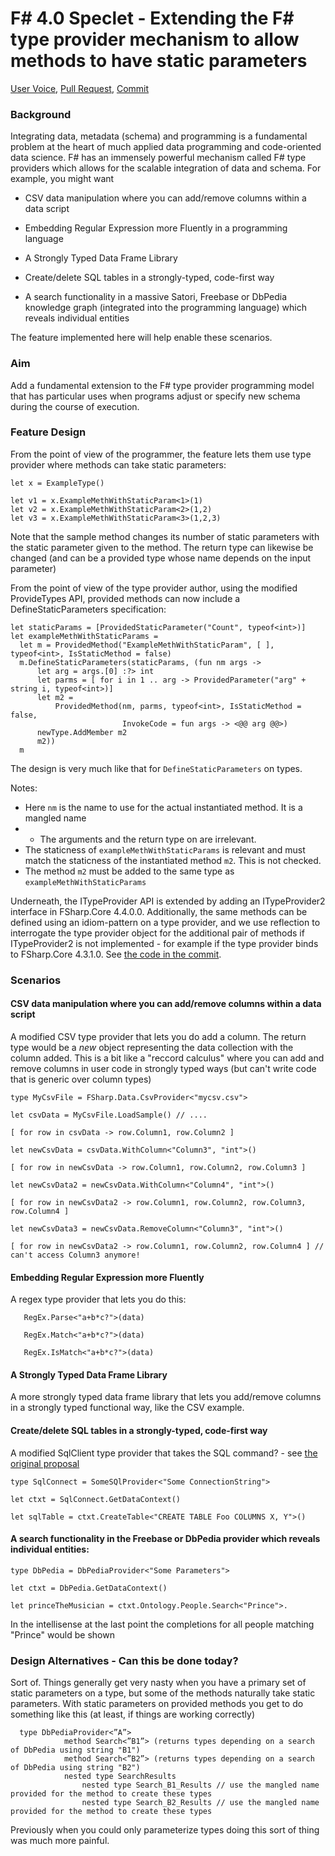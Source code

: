 # F# 4.0 Speclet - Extending the F# type provider mechanism to allow methods to have static parameters

[User Voice](http://fslang.uservoice.com/forums/245727-f-language/suggestions/6097685-allow-static-arguments-to-type-provider-methods-e), [Pull Request](https://visualfsharp.codeplex.com/SourceControl/network/forks/dsyme/cleanup/contribution/7634), [Commit](https://github.com/dotnet/fsharp/commit/afe50271808ffa4f1b326c6ff029f45ec5ba0847)

### Background 

Integrating data, metadata (schema) and programming is a fundamental problem at the heart of much applied 
data programming and code-oriented data science. F# has an immensely powerful mechanism called F# type providers which allows for the scalable integration 
of data and schema. For example, you might want 

- CSV data manipulation where you can add/remove columns within a data script

- Embedding Regular Expression more Fluently in a programming language
- A Strongly Typed Data Frame Library

- Create/delete SQL tables in a strongly-typed, code-first way

- A search functionality in a massive Satori, Freebase or DbPedia knowledge graph (integrated into the programming language) which reveals individual entities

The feature implemented here will help enable these scenarios.


### Aim 

Add a fundamental extension to the F# type provider 
programming model that has particular uses when programs adjust or specify 
new schema during the course of execution.  

### Feature Design

From the point of view of the programmer, the feature lets them use type provider where methods can take static parameters:

    let x = ExampleType()

    let v1 = x.ExampleMethWithStaticParam<1>(1) 
    let v2 = x.ExampleMethWithStaticParam<2>(1,2) 
    let v3 = x.ExampleMethWithStaticParam<3>(1,2,3) 

Note that the sample method changes its number of static parameters with the static parameter given to the method. The return type can likewise be changed (and can be a provided type whose name depends on the input parameter)


From the point of view of the type provider author, using the modified ProvideTypes API, provided methods can now include a DefineStaticParameters specification:

    let staticParams = [ProvidedStaticParameter("Count", typeof<int>)]
    let exampleMethWithStaticParams =  
      let m = ProvidedMethod("ExampleMethWithStaticParam", [ ], typeof<int>, IsStaticMethod = false)
      m.DefineStaticParameters(staticParams, (fun nm args ->
          let arg = args.[0] :?> int
          let parms = [ for i in 1 .. arg -> ProvidedParameter("arg" + string i, typeof<int>)]
          let m2 = 
              ProvidedMethod(nm, parms, typeof<int>, IsStaticMethod = false,
                             InvokeCode = fun args -> <@@ arg @@>)
          newType.AddMember m2
          m2))
      m


The design is very much like that for ``DefineStaticParameters`` on types.

Notes:

- Here `nm` is the name to use for the actual instantiated method. It is a mangled name
- - The arguments and the return type on are irrelevant.  
- The staticness of  ``exampleMethWithStaticParams`` is relevant and must match the staticness of the instantiated method ``m2``. This is not checked.
- The method ``m2`` must be added to the same type as ``exampleMethWithStaticParams``


Underneath, the ITypeProvider API is extended by adding an ITypeProvider2 interface in FSharp.Core 4.4.0.0.  Additionally, the same methods can be defined using an idiom-pattern on a type provider, and we use reflection to interrogate the type provider object for the additional pair of methods if ITypeProvider2 is not implemented - for example if the type provider binds to FSharp.Core 4.3.1.0. See [the code in the commit](https://github.com/dotnet/fsharp/commit/afe50271808ffa4f1b326c6ff029f45ec5ba0847).

### Scenarios

#### CSV data manipulation where you can add/remove columns within a data script

A modified CSV type provider that lets you do add a column. The return type would be a _new_ object representing the data collection with the column added.  This is a bit like a "reccord calculus" where you can add and remove columns in user code in strongly typed ways (but can't write code that is generic over column types)


    type MyCsvFile = FSharp.Data.CsvProvider<"mycsv.csv">
    
    let csvData = MyCsvFile.LoadSample() // ....
       
    [ for row in csvData -> row.Column1, row.Column2 ]
       
    let newCsvData = csvData.WithColumn<"Column3", "int">()  
       
    [ for row in newCsvData -> row.Column1, row.Column2, row.Column3 ]
       
    let newCsvData2 = newCsvData.WithColumn<"Column4", "int">()  
       
    [ for row in newCsvData2 -> row.Column1, row.Column2, row.Column3, row.Column4 ]
       
    let newCsvData3 = newCsvData.RemoveColumn<"Column3", "int">()  
       
    [ for row in newCsvData2 -> row.Column1, row.Column2, row.Column4 ] // can't access Column3 anymore!

#### Embedding Regular Expression more Fluently

A regex type provider that lets you do this:

       RegEx.Parse<"a+b*c?">(data)
       
       RegEx.Match<"a+b*c?">(data)
       
       RegEx.IsMatch<"a+b*c?">(data)


#### A Strongly Typed Data Frame Library

A more strongly typed data frame library that lets you add/remove columns in a strongly typed functional way, like the CSV example.

#### Create/delete SQL tables in a strongly-typed, code-first way

A modified SqlClient type provider that takes the SQL command? - see [the original proposal](http://fslang.uservoice.com/forums/245727-f-language/suggestions/6097685-allow-static-arguments-to-type-provider-methods-e)


    type SqlConnect = SomeSQlProvider<"Some ConnectionString">

    let ctxt = SqlConnect.GetDataContext()
    
    let sqlTable = ctxt.CreateTable<"CREATE TABLE Foo COLUMNS X, Y">()  


#### A search functionality in the Freebase or DbPedia provider which reveals individual entities:

    type DbPedia = DbPediaProvider<"Some Parameters">

    let ctxt = DbPedia.GetDataContext()
    
    let princeTheMusician = ctxt.Ontology.People.Search<"Prince">. 

In the intellisense at the last point  the completions for all people matching "Prince" would be shown

### Design Alternatives - Can this be done today?

Sort of. Things generally get very nasty when you have a primary set of static parameters on a type, but some of the methods naturally take static parameters. With static parameters on provided methods you get to do something like this (at least, if things are working correctly)

      type DbPediaProvider<”A”>
                method Search<”B1”> (returns types depending on a search of DbPedia using string "B1")
                method Search<”B2”> (returns types depending on a search of DbPedia using string "B2")
                nested type SearchResults
                    nested type Search_B1_Results // use the mangled name provided for the method to create these types
                    nested type Search_B2_Results // use the mangled name provided for the method to create these types

Previously when you could only parameterize types doing this sort of thing was much more painful.



